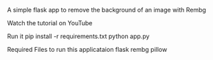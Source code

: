 A simple flask app to remove the background of an image with Rembg

Watch the tutorial on YouTube

Run it
pip install -r requirements.txt
python app.py

Required Files to run this applicataion 
flask
rembg
pillow